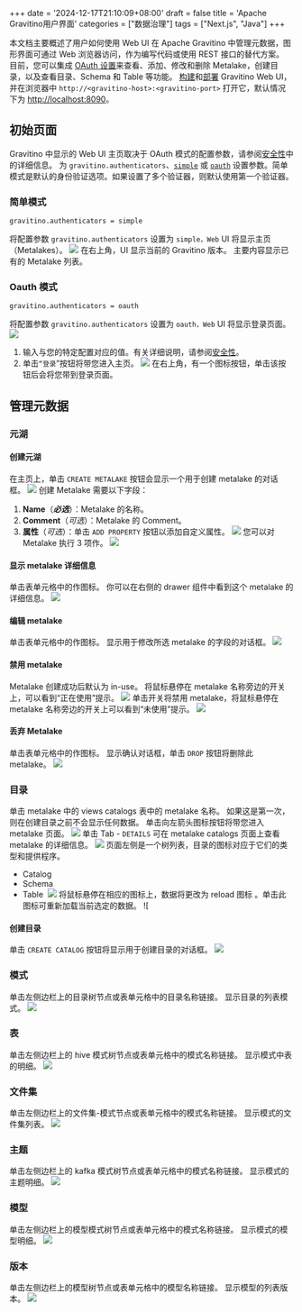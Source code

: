 +++
date = '2024-12-17T21:10:09+08:00'
draft = false
title = 'Apache Gravitino用户界面'
categories = ["数据治理"]
tags = ["Next.js", "Java"]
+++

本文档主要概述了用户如何使用 Web UI 在 Apache Gravitino 中管理元数据，图形界面可通过 Web 浏览器访问，作为编写代码或使用 REST 接口的替代方案。
目前，您可以集成 [OAuth 设置](https://gravitino.apache.org/docs/0.8.0-incubating/security/security)来查看、添加、修改和删除 Metalake，创建目录，以及查看目录、Schema 和 Table 等功能。
[构建](https://gravitino.apache.org/docs/0.8.0-incubating/how-to-build#quick-start)和[部署](https://gravitino.apache.org/docs/0.8.0-incubating/getting-started#getting-started-locally) Gravitino Web UI，并在浏览器中 `http://<gravitino-host>:<gravitino-port>` 打开它，默认情况下为 [http://localhost:8090](http://localhost:8090/)。
## 初始页面
Gravitino 中显示的 Web UI 主页取决于 OAuth 模式的配置参数，请参阅[安全性](https://gravitino.apache.org/docs/0.8.0-incubating/security/security)中的详细信息。
为 `gravitino.authenticators`、[`simple`](https://gravitino.apache.org/docs/0.8.0-incubating/webui#simple-mode) 或 [`oauth`](https://gravitino.apache.org/docs/0.8.0-incubating/webui#oauth-mode) 设置参数。简单模式是默认的身份验证选项。如果设置了多个验证器，则默认使用第一个验证器。
### 简单模式
```
gravitino.authenticators = simple
```
将配置参数 `gravitino.authenticators` 设置为 `simple，Web` UI 将显示主页 （Metalakes）。
![](image1.png)
在右上角，UI 显示当前的 Gravitino 版本。
主要内容显示已有的 Metalake 列表。
### Oauth 模式
```
gravitino.authenticators = oauth
```
将配置参数 `gravitino.authenticators` 设置为 `oauth，Web` UI 将显示登录页面。
![](image2.png)
1. 输入与您的特定配置对应的值。有关详细说明，请参阅[安全性](https://gravitino.apache.org/docs/0.8.0-incubating/security/security)。
2. 单击`“登录`”按钮将带您进入主页。
![](image3.png)
在右上角，有一个图标按钮，单击该按钮后会将您带到登录页面。
## 管理元数据
### 元湖
#### 创建元湖
在主页上，单击 `CREATE METALAKE` 按钮会显示一个用于创建 metalake 的对话框。
![](image4.png)
创建 Metalake 需要以下字段：
1. **Name**（**_必选_**）：Metalake 的名称。
2. **Comment**（_可选_）：Metalake 的 Comment。
3. **属性**（_可选_）：单击 `ADD PROPERTY` 按钮以添加自定义属性。
![](image5.png)
您可以对 Metalake 执行 3 项作。
![](image6.png)
#### 显示 metalake 详细信息
单击表单元格中的作图标。
你可以在右侧的 drawer 组件中看到这个 metalake 的详细信息。
![](image7.png)
#### 编辑 metalake
单击表单元格中的作图标。
显示用于修改所选 metalake 的字段的对话框。
![](image8.png)
#### 禁用 metalake
Metalake 创建成功后默认为 in-use。
将鼠标悬停在 metalake 名称旁边的开关上，可以看到“正在使用”提示。
![](image9.png)
单击开关将禁用 metalake，将鼠标悬停在 metalake 名称旁边的开关上可以看到“未使用”提示。
![](image10.png)
#### 丢弃 Metalake
单击表单元格中的作图标。
显示确认对话框，单击 `DROP` 按钮将删除此 metalake。
![](image11.png)
### 目录
单击 metalake 中的 views catalogs 表中的 metalake 名称。
如果这是第一次，则在创建目录之前不会显示任何数据。
单击向左箭头图标按钮将带您进入 metalake 页面。
![](image12.png)
单击 Tab - `DETAILS` 可在 metalake catalogs 页面上查看 metalake 的详细信息。
![](image13.png)
页面左侧是一个树列表，目录的图标对应于它们的类型和提供程序。
- Catalog 
- Schema  
- Table 
![](image14.png)
将鼠标悬停在相应的图标上，数据将更改为 reload 图标 。单击此图标可重新加载当前选定的数据。
![[](image15.png)
#### 创建目录
单击 `CREATE CATALOG` 按钮将显示用于创建目录的对话框。
![](image16.png)
### 模式
单击左侧边栏上的目录树节点或表单元格中的目录名称链接。
显示目录的列表模式。
![](image17.png)
### 表
单击左侧边栏上的 hive 模式树节点或表单元格中的模式名称链接。
显示模式中表的明细。
![](image18.png)
### 文件集
单击左侧边栏上的文件集-模式节点或表单元格中的模式名称链接。
显示模式的文件集列表。
![](image19.png)
### 主题
单击左侧边栏上的 kafka 模式树节点或表单元格中的模式名称链接。
显示模式的主题明细。
![](image20.png)
### 模型
单击左侧边栏上的模型模式树节点或表单元格中的模式名称链接。
显示模式的模型明细。
![](image21.png)
### 版本
单击左侧边栏上的模型树节点或表单元格中的模型名称链接。
显示模型的列表版本。
![](image22.png)